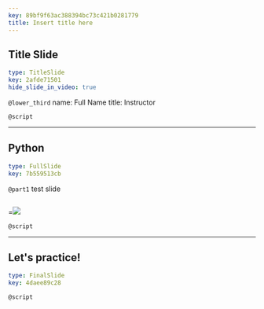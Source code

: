```yaml
---
key: 89bf9f63ac388394bc73c421b0281779
title: Insert title here
---
```


## Title Slide

```yaml
type: TitleSlide
key: 2afde71501
hide_slide_in_video: true
```

`@lower_third`
name: Full Name
title: Instructor

`@script`


---

## Python

```yaml
type: FullSlide
key: 7b559513cb
```

`@part1`
test slide

```
```
=![](https://static.wixstatic.com/media/0210e0_79707135bbd542fb9f881d3d8ac83161~mv2.png/v1/fill/w_579,h_819,al_c,q_90,usm_0.66_1.00_0.01/Data%20Glacier.webp)


`@script`


---

## Let's practice!

```yaml
type: FinalSlide
key: 4daee89c28
```

`@script`
